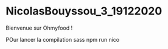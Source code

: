 # NicolasBouyssou_3_19122020

Bienvenue sur Ohmyfood !


POur lancer la compilation sass
npm run nico
